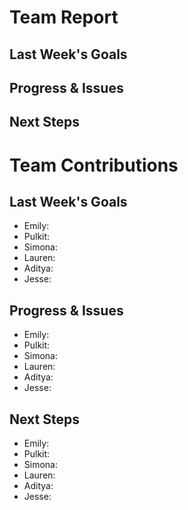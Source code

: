 # Team Report

## Last Week's Goals

## Progress & Issues

## Next Steps


# Team Contributions

## Last Week's Goals

- Emily:
- Pulkit:
- Simona:
- Lauren:
- Aditya:
- Jesse:

## Progress & Issues
- Emily:
- Pulkit:
- Simona:
- Lauren:
- Aditya:
- Jesse:

## Next Steps
- Emily:
- Pulkit:
- Simona:
- Lauren:
- Aditya:
- Jesse:
